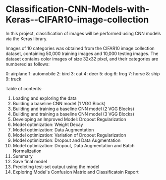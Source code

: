 # Classification-CNN-Models-with-Keras--CIFAR10-image-collection

In this project, classification of images will be performed using CNN models via the Keras library.

Images of 10 categories was obtained from the CIFAR10 image collection dataset, containing 50,000 training images and 10,000 testing images. The dataset contains color images of size 32x32 pixel, and their categories are numbered as follows:

0: airplane 1: automobile 2: bird 3: cat 4: deer 5: dog 6: frog 7: horse 8: ship 9: truck

Table of contents:
1.  Loading and exploring the data
2.  Building a baseline CNN model (1 VGG Block)
3.  Building and training a baseline CNN model (2 VGG Blocks)
4.  Building and training a baseline CNN model (3 VGG Blocks)
5.  Developing an Improved Model: Dropout Regularization
6.  Model optimization: Weight Decay
7.  Model optimization: Data Augmentation
8.  Model optimization: Variation of Dropout Regularization
9.  Model optimization: Dropout and Data Augmentation
10. Model optimization: Dropout, Data Augmentation and Batch Normalization
11. Summary
12. Save final model
13. Predicting test-set output using the model
14. Exploring Model's Confusion Matrix and Classificatoin Report
